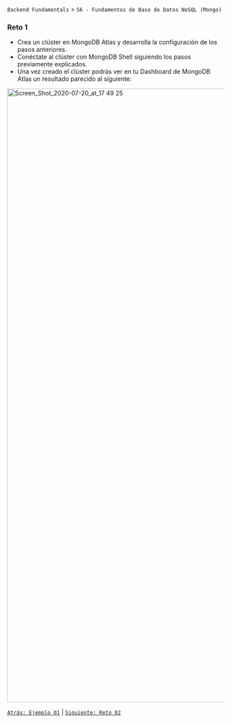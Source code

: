 `Backend Fundamentals` > `S6 - Fundamentos de Base de Datos NoSQL (Mongo)` 
	
### Reto 1

- Crea un clúster en MongoDB Atlas y desarrolla la configuración de los pasos anteriores.
- Conéctate al clúster con MongoDB Shell siguiendo los pasos previamente explicados.
- Una vez creado el clúster podrás ver en tu Dashboard de MongoDB Atlas un resultado parecido al siguiente:

<img width="1421" alt="Screen_Shot_2020-07-20_at_17 49 25" src="https://user-images.githubusercontent.com/13757596/88000028-33d0a780-cac2-11ea-83dc-f29ba840b124.png">

[`Atrás: Ejemplo 01`](https://github.com/beduExpert/A2-Backend-Fundamentals-2020/tree/master/Sesion-06/Ejemplo-01) | [`Siguiente: Reto 02`](https://github.com/beduExpert/A2-Backend-Fundamentals-2020/tree/master/Sesion-06/Reto-02)
